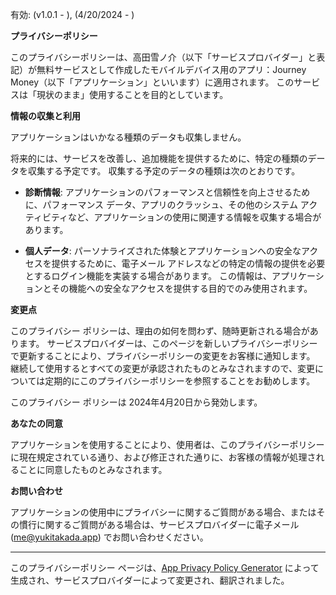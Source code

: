 有効: (v1.0.1 - ), (4/20/2024 - )

**プライバシーポリシー**

このプライバシーポリシーは、高田雪ノ介（以下「サービスプロバイダー」と表記）が無料サービスとして作成したモバイルデバイス用のアプリ：Journey Money（以下「アプリケーション」といいます）に適用されます。 このサービスは「現状のまま」使用することを目的としています。

**情報の収集と利用**

アプリケーションはいかなる種類のデータも収集しません。

将来的には、サービスを改善し、追加機能を提供するために、特定の種類のデータを収集する予定です。 収集する予定のデータの種類は次のとおりです。

* **診断情報**: アプリケーションのパフォーマンスと信頼性を向上させるために、パフォーマンス データ、アプリのクラッシュ、その他のシステム アクティビティなど、アプリケーションの使用に関連する情報を収集する場合があります。

* **個人データ**: パーソナライズされた体験とアプリケーションへの安全なアクセスを提供するために、電子メール アドレスなどの特定の情報の提供を必要とするログイン機能を実装する場合があります。 この情報は、アプリケーションとその機能への安全なアクセスを提供する目的でのみ使用されます。

**変更点**

このプライバシー ポリシーは、理由の如何を問わず、随時更新される場合があります。 サービスプロバイダーは、このページを新しいプライバシーポリシーで更新することにより、プライバシーポリシーの変更をお客様に通知します。 継続して使用するとすべての変更が承認されたものとみなされますので、変更については定期的にこのプライバシーポリシーを参照することをお勧めします。

このプライバシー ポリシーは 2024年4月20日から発効します。

**あなたの同意**

アプリケーションを使用することにより、使用者は、このプライバシーポリシーに現在規定されている通り、および修正された通りに、お客様の情報が処理されることに同意したものとみなされます。

**お問い合わせ**

アプリケーションの使用中にプライバシーに関するご質問がある場合、またはその慣行に関するご質問がある場合は、サービスプロバイダーに電子メール (me@yukitakada.app) でお問い合わせください。

* * *

このプライバシーポリシー ページは、[App Privacy Policy Generator](https://app-privacy-policy-generator.nisrulz.com/) によって生成され、サービスプロバイダーによって変更され、翻訳されました。